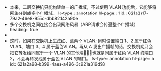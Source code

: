 - 本来，二层交换机只能构建单一的广播域，不过使用 VLAN 功能后，它能够将网络分割成多个广播域。
  ls-type:: annotation
  hl-page:: 1
  id:: 621a2a17-79a2-46e8-955c-dbb82d42a90e
- 多个交换机之间连接会出现网络风暴（ARP请求会传遍整个广播域）
  heading:: true
-
- 这时，如果在交换机上生成红、蓝两个 VLAN; 同时设置端口 1、2 属于红色 VLAN、端口 3、4 属于蓝色VLAN。再从 A 发出广播帧的话，交换机就只会把它转发给同属于一个 VLAN 的其他端口̶̶也就是同属于红色 VLAN 的端口 2，不会再转发给属于蓝色 VLAN 的端口。
  ls-type:: annotation
  hl-page:: 5
  id:: 621a2a98-b399-4aea-a496-3c921a319d58